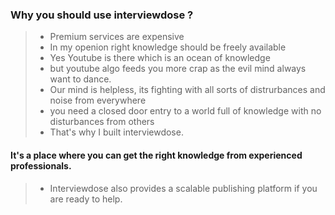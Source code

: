 ### Why you should use interviewdose ?

> - Premium services are expensive
> - In my openion right knowledge should be freely available
> - Yes Youtube is there which is an ocean of knowledge
> - but youtube algo feeds you more crap as the evil mind always want to dance.
> - Our mind is helpless, its fighting with all sorts of distrurbances and noise from everywhere
> - you need a closed door entry to a world full of knowledge with no disturbances from others
> - That's why I built interviewdose.

#### It's a place where you can get the right knowledge from experienced professionals.
> - Interviewdose also provides a scalable publishing platform if you are ready to help.



